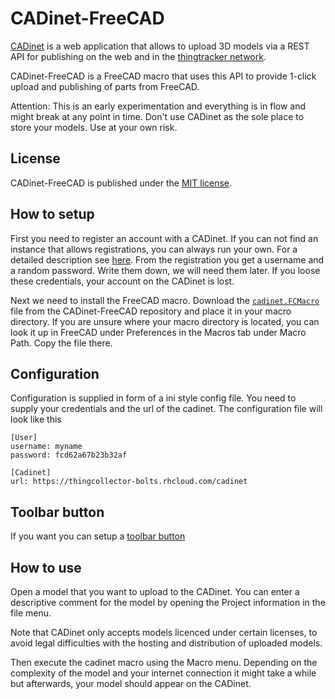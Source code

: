 CADinet-FreeCAD
===============

[CADinet](https://github.com/jreinhardt/CADinet) is a web application that
allows to upload 3D models via a REST API for publishing on the web and in the
[thingtracker network](https://thingtracker.net).

CADinet-FreeCAD is a FreeCAD macro that uses this API to provide 1-click upload
and publishing of parts from FreeCAD.

Attention: This is an early experimentation and everything is in flow and might
break at any point in time. Don't use CADinet as the sole place to store your
models. Use at your own risk.

License
-------

CADinet-FreeCAD is published under the [MIT license](http://opensource.org/licenses/MIT).


How to setup
------------

First you need to register an account with a CADinet. If you can not find an
instance that allows registrations, you can always run your own. For a detailed
description see [here](https://github.com/jreinhardt/CADinet). From the
registration you get a username and a random password. Write them down, we will
need them later. If you loose these credentials, your account on the CADinet is
lost.

Next we need to install the FreeCAD macro. Download the [`cadinet.FCMacro`](https://raw.githubusercontent.com/jreinhardt/CADinet-freecad/master/cadinet.FCMacro) file
from the CADinet-FreeCAD repository and place it in your macro directory. If
you are unsure where your macro directory is located, you can look it up in
FreeCAD under Preferences in the Macros tab under Macro Path. Copy the file
there.

Configuration
-------------

Configuration is supplied in form of a ini style config file. You need to
supply your credentials and the url of the cadinet. The configuration file will look like this

    [User]
    username: myname
    password: fcd62a67b23b32af

    [Cadinet]
    url: https://thingcollector-bolts.rhcloud.com/cadinet

Toolbar button
--------------

If you want you can setup a [toolbar button](http://freecadweb.org/wiki/index.php?title=Macros_recipes#How_to_use.3F)

How to use
----------

Open a model that you want to upload to the CADinet. You can enter a
descriptive comment for the model by opening the Project information in the
file menu.

Note that CADinet only accepts models licenced under certain licenses, to avoid
legal difficulties with the hosting and distribution of uploaded models.

Then execute the cadinet macro using the Macro menu. Depending on the
complexity of the model and your internet connection it might take a while but
afterwards, your model should appear on the CADinet.
